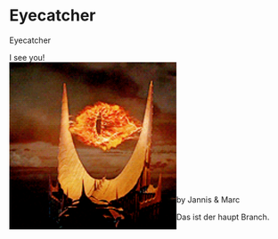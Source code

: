 # Eyecatcher
Eyecatcher 

I see you!
<br><img align="left" width="300" height="300" src="https://raw.githubusercontent.com/mschaufe/eyecatcher/master/data/eye.gif">
<br><br><br><br><br><br><br><br><br><br><br><br><br>
<br>
by Jannis & Marc

Das ist der haupt Branch.